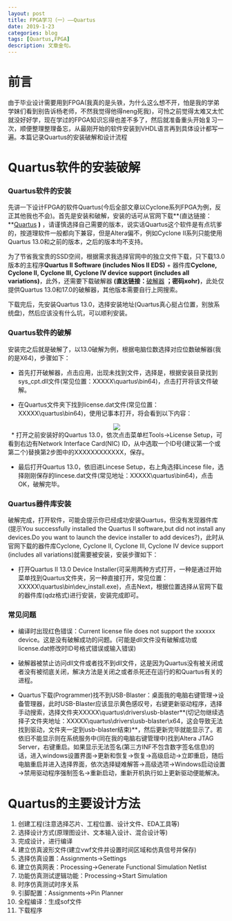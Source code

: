 ```yaml
---
layout: post
title: FPGA学习（一）——Quartus
date: 2019-1-23
categories: blog
tags: [Quartus,FPGA]
description: 文章金句。
---
```


# 前言
由于毕业设计需要用到FPGA(我真的是头铁，为什么这么想不开，怕是我的学弟学妹们看到别告诉杨老师，不然我觉得他得neng死我)，可怜之前觉得太难又太忙就没好好学，现在学过的FPGA知识忘得也差不多了，然后就准备重头开始复习一次，顺便整理整理备忘，从最刚开始的软件安装到VHDL语言再到具体设计都写一遍。本篇记录Quartus的安装破解和设计流程

# Quartus软件的安装破解
### Quartus软件的安装
先讲一下设计FPGA的软件Quartus(今后全部文章以Cyclone系列FPGA为例，反正其他我也不会)。首先是安装和破解，安装的话可从官网下载**(直达链接：**<a href="https://www.intel.com/content/www/us/en/programmable/downloads/download-center.html" target="_black">Quartus</a> **)**
，请谨慎选择自己需要的版本，说实话Quartus这个软件是有点坑爹的，按道理软件一般都向下兼容，但是Altera偏不，例如Cyclone Ⅱ系列只能使用Quartus 13.0和之前的版本，之后的版本均不支持。

为了节省我宝贵的SSD空间，根据需求我选择官网中的独立文件下载，只下载13.0版本的主程序**Quartus II Software (includes Nios II EDS)** + 器件库**Cyclone, Cyclone II, Cyclone III, Cyclone IV device support (includes all variations)**，此外，还需要下载破解器 **(直达链接：**<a href="https://pan.baidu.com/s/1-FKqXnYuAtVhSqledv2U0g" target="_black">破解器</a> **；密码xohr)**，此处仅提供Quartus 13.0和17.0的破解器，其他版本需要自行上网搜索。

下载完后，先安装Quartus 13.0，选择安装地址(Quartus真心挺占位置，别放系统盘)，然后应该没有什么坑，可以顺利安装。

### Quartus软件的破解
安装完之后就是破解了，以13.0破解为例，根据电脑位数选择对应位数破解器(我的是X64)，步骤如下：

* 首先打开破解器，点击应用，出现未找到文件，选择是，根据安装目录找到sys_cpt.dll文件(常见位置：XXXXX\quartus\bin64)，点击打开将该文件破解。

* 在Quartus文件夹下找到license.dat文件(常见位置：XXXXX\quartus\bin64)，使用记事本打开，将会看到以下内容：
<div align="center"><img src="http://wx1.sinaimg.cn/mw690/0066Un30ly1g0tfyjz68uj30nv0bodh1.jpg"></div>  
&nbsp;
* 打开之前安装好的Quartus 13.0，依次点击菜单栏Tools→License Setup，可看到右边有Network Interface Card(NIC) ID，从中选取一个ID号(建议第一个或第二个)替换第2步图中的XXXXXXXXXXXX，保存。

* 最后打开Quartus 13.0，依旧进Lincese Setup，右上角选择Lincese file，选择刚刚保存的lincese.dat文件(常见地址：XXXXX\quartus\bin64)，点击OK，破解完毕。

### Quartus器件库安装
破解完成，打开软件，可能会提示你已经成功安装Quartus，但没有发现器件库(提示You successfully installed the Quartus II software,but did not install any devices.Do you want to launch the device installer to add devices?)，此时从官网下载的器件库Cyclone, Cyclone II, Cyclone III, Cyclone IV device support (includes all variations)就需要被安装，安装步骤如下：

* 打开Quartus Ⅱ 13.0 Device Installer(可采用两种方式打开，一种是通过开始菜单找到Quartus文件夹，另一种直接打开，常见位置：XXXXX\quartus\bin\dev_install.exe)，点击Next，根据位置选择从官网下载的器件库(qdz格式)进行安装，安装完成即可。

### 常见问题
* 编译时出现红色错误：Current license file does not support the xxxxxx device。这是没有破解成功的问题。(可能是dll文件没有破解成功或license.dat修改时ID号格式错误或输入错误)

* 破解器被禁止访问dll文件或者找不到dll文件，这是因为Quartus没有被关闭或者没有被彻底关闭，解决方法是关闭之或者杀死还在运行的和Quartus有关的进程。

* Quartus下载(Programmer)找不到USB-Blaster：桌面我的电脑右键管理→设备管理器，此时USB-Blaster应该显示黄色感叹号，右键更新驱动程序，选择手动搜索，选择文件夹XXXXX\quartus\drivers\usb-blaster**(切记勿继续选择子文件夹地址：XXXXX\quartus\drivers\usb-blaster\x64，这会导致无法找到驱动，文件夹一定到usb-blaster结束)**，然后更新完毕就能显示了。若依旧不能显示则在系统服务中(同在我的电脑右键管理中)找到Altera JTAG Server，右键重启。如果显示无法签名(第三方INF不包含数字签名信息)的话，进入windows设置界面→更新和恢复→恢复→高级启动→立即重启，随后电脑重启并进入选择界面，依次选择疑难解答→高级选项→Windows启动设置→禁用驱动程序强制签名→重新启动，重新开机执行如上更新驱动便能解决。

# Quartus的主要设计方法
1. 创建工程(注意选择芯片、工程位置、设计文件、EDA工具等)
2. 选择设计方式(原理图设计、文本输入设计、混合设计等)
3. 完成设计，进行编译
4. 建立仿真波形文件(建立vwf文件并设置时间区域和仿真信号并保存)
5. 选择仿真设置：Assignments→Settings
6. 建立仿真网表：Processing→Generate Functional Simulation Netlist
7. 功能仿真测试逻辑功能：Processing→Start Simulation
8. 时序仿真测试时序关系
9. 引脚配置：Assignments→Pin Planner
10. 全程编译：生成sof文件
11. 下载程序




